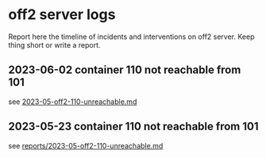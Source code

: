 # off2 server logs

Report here the timeline of incidents and interventions on off2 server.
Keep thing short or write a report.

## 2023-06-02 container 110 not reachable from 101

see [2023-05-off2-110-unreachable.md](./reports/2023-05-off2-110-unreachable.md)

## 2023-05-23 container 110 not reachable from 101

see [reports/2023-05-off2-110-unreachable.md](./reports/2023-05-off2-110-unreachable.md)

